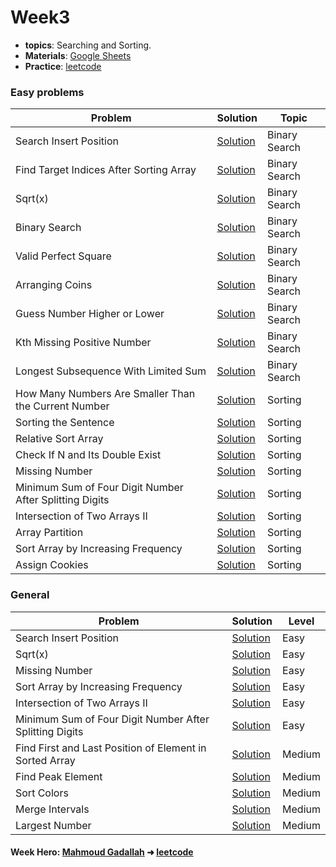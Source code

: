 # **Week3**
- **topics**: Searching and Sorting.
- **Materials**: [Google Sheets](https://docs.google.com/spreadsheets/d/1Zc5uWPGXg39mKxHvq_fjVmp6lh8dv1GiM1Tw6Mq9uQs/edit?usp=sharing)
- **Practice**: [leetcode](https://leetcode.com/)

### **Easy problems**
|Problem|Solution|Topic|
|----|----------|------|
| Search Insert Position | [Solution](https://leetcode.com/problems/search-insert-position/submissions/813680516/) | Binary Search |
| Find Target Indices After Sorting Array | [Solution](https://leetcode.com/problems/find-target-indices-after-sorting-array/submissions/813687708/) | Binary Search |
| Sqrt(x) | [Solution](https://leetcode.com/problems/sqrtx/submissions/813949159/) | Binary Search |
| Binary Search | [Solution](https://leetcode.com/problems/binary-search/submissions/813951740/) | Binary Search |
| Valid Perfect Square | [Solution](https://leetcode.com/problems/valid-perfect-square/submissions/813953573/) | Binary Search |
| Arranging Coins | [Solution](https://leetcode.com/problems/arranging-coins/submissions/813956231/) | Binary Search |
| Guess Number Higher or Lower | [Solution](https://leetcode.com/problems/guess-number-higher-or-lower/submissions/813965075/) | Binary Search |
| Kth Missing Positive Number | [Solution](https://leetcode.com/problems/kth-missing-positive-number/submissions/818480243/) | Binary Search |
| Longest Subsequence With Limited Sum | [Solution](https://leetcode.com/problems/longest-subsequence-with-limited-sum/submissions/818414344/) | Binary Search |
| How Many Numbers Are Smaller Than the Current Number | [Solution](https://leetcode.com/problems/how-many-numbers-are-smaller-than-the-current-number/submissions/816234047/) | Sorting |
| Sorting the Sentence | [Solution](https://leetcode.com/problems/sorting-the-sentence/submissions/816239691/) | Sorting |
| Relative Sort Array | [Solution](https://leetcode.com/problems/relative-sort-array/submissions/816251462/) | Sorting |
| Check If N and Its Double Exist | [Solution](https://leetcode.com/problems/check-if-n-and-its-double-exist/submissions/816262688/) | Sorting |
| Missing Number | [Solution](https://leetcode.com/problems/missing-number/submissions/816271129/) | Sorting |
| Minimum Sum of Four Digit Number After Splitting Digits | [Solution](https://leetcode.com/problems/minimum-sum-of-four-digit-number-after-splitting-digits/submissions/816321372/) | Sorting |
|Intersection of Two Arrays II | [Solution](https://leetcode.com/problems/intersection-of-two-arrays-ii/submissions/816278948/) | Sorting |
| Array Partition | [Solution](https://leetcode.com/problems/array-partition/submissions/816303572/) | Sorting |
| Sort Array by Increasing Frequency | [Solution](https://leetcode.com/problems/sort-array-by-increasing-frequency/submissions/813986673/) | Sorting |
| Assign Cookies | [Solution](https://leetcode.com/problems/assign-cookies/submissions/816311671/) | Sorting |



### **General**
|Problem|Solution|Level|
|----|----------|------|
| Search Insert Position | [Solution](https://leetcode.com/problems/search-insert-position/submissions/813680516/) | Easy |
| Sqrt(x) | [Solution](https://leetcode.com/problems/sqrtx/submissions/813949159/) | Easy |
| Missing Number | [Solution](https://leetcode.com/problems/missing-number/submissions/816271129/)  | Easy |
| Sort Array by Increasing Frequency | [Solution](https://leetcode.com/problems/sort-array-by-increasing-frequency/submissions/813986673/) |Easy |
|Intersection of Two Arrays II | [Solution](https://leetcode.com/problems/intersection-of-two-arrays-ii/submissions/816278948/) | Easy |
| Minimum Sum of Four Digit Number After Splitting Digits | [Solution](https://leetcode.com/problems/minimum-sum-of-four-digit-number-after-splitting-digits/submissions/816321372/) | Easy |
|Find First and Last Position of Element in Sorted Array | [Solution](https://leetcode.com/problems/find-first-and-last-position-of-element-in-sorted-array/submissions/819649270/) | Medium |
| Find Peak Element | [Solution](https://leetcode.com/problems/find-peak-element/submissions/819665094/) | Medium |
| Sort Colors | [Solution](https://leetcode.com/problems/sort-colors/submissions/818496586/) | Medium |
| Merge Intervals | [Solution](https://leetcode.com/problems/merge-intervals/submissions/816332447/) | Medium |
| Largest Number | [Solution](https://leetcode.com/problems/largest-number/submissions/819123521/) | Medium |


#### **Week Hero**: [Mahmoud Gadallah](https://github.com/m7moudGadallah) ➜ [leetcode](https://leetcode.com/m7moudGadallah/)
